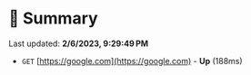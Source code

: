 # 📖 Summary
Last updated: **2/6/2023, 9:29:49 PM**

- `GET` [https://google.com](https://google.com) - **Up** (188ms)

